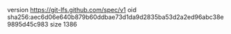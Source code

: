 version https://git-lfs.github.com/spec/v1
oid sha256:aec6d06e640b879b60ddbae73d1da9d2835ba53d2a2ed96abc38e9895d45c983
size 1386
